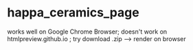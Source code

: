 # happa_ceramics_page
works well on Google Chrome Browser; doesn't work on htmlpreview.github.io ; try download .zip --> render on browser
